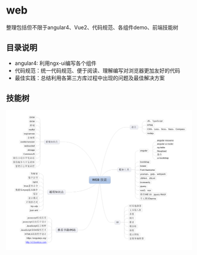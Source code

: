 # web
整理包括但不限于angular4、Vue2、代码规范、各组件demo、前端技能树

## 目录说明
- angular4: 利用ngx-ui编写各个组件
- 代码规范：统一代码规范、便于阅读、理解编写对浏览器更加友好的代码
- 最佳实践：总结利用各第三方库过程中出现的问题及最佳解决方案

## 技能树

![image](https://github.com/30days-tech/web/blob/master/WEB%E6%8A%80%E8%83%BD%E6%A0%91.png)
